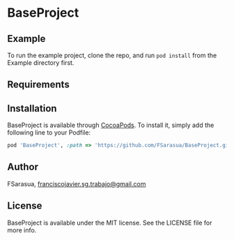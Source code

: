 # BaseProject

## Example

To run the example project, clone the repo, and run `pod install` from the Example directory first.

## Requirements

## Installation

BaseProject is available through [CocoaPods](https://cocoapods.org). To install
it, simply add the following line to your Podfile:

```ruby
pod 'BaseProject', :path => 'https://github.com/FSarasua/BaseProject.git', :branch => 'master'
```

## Author

FSarasua, franciscojavier.sg.trabajo@gmail.com

## License

BaseProject is available under the MIT license. See the LICENSE file for more info.
